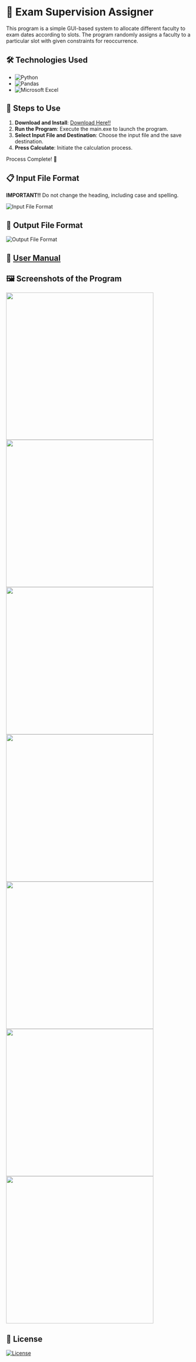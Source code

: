 # 📝 Exam Supervision Assigner

This program is a simple GUI-based system to allocate different faculty to exam dates according to slots. The program randomly assigns a faculty to a particular slot with given constraints for reoccurrence.

## 🛠️ Technologies Used
- ![Python](https://img.shields.io/badge/python-3670A0?style=for-the-badge&logo=python&logoColor=ffdd54)
- ![Pandas](https://img.shields.io/badge/pandas-%23150458.svg?style=for-the-badge&logo=pandas&logoColor=white)
- ![Microsoft Excel](https://img.shields.io/badge/Microsoft_Excel-217346?style=for-the-badge&logo=microsoft-excel&logoColor=white)

## 🚀 Steps to Use
1. **Download and Install**: [Download Here!!](https://github.com/yashas-hm/Exam_Supervision_Assigner/releases/tag/Release)
2. **Run the Program**: Execute the main.exe to launch the program.
3. **Select Input File and Destination**: Choose the input file and the save destination.
4. **Press Calculate**: Initiate the calculation process.

Process Complete! 🎉

## 📋 Input File Format
**IMPORTANT!!**
Do not change the heading, including case and spelling.

![Input File Format](Images/8.png)

## 📄 Output File Format
![Output File Format](Images/9.png)

## 📖 [User Manual](https://github.com/yashas-hm/Exam_Supervision_Assigner/releases/tag/Release)

## 🖼️ Screenshots of the Program

[]()
<img src="https://github.com/yashas-hm/Exam_Supervision_Assigner/blob/master/Images/1.png" width="400"/>
<img src="https://github.com/yashas-hm/Exam_Supervision_Assigner/blob/master/Images/2.png" width="400"/>
<img src="https://github.com/yashas-hm/Exam_Supervision_Assigner/blob/master/Images/3.png" width="400"/>
<img src="https://github.com/yashas-hm/Exam_Supervision_Assigner/blob/master/Images/4.png" width="400"/>
<img src="https://github.com/yashas-hm/Exam_Supervision_Assigner/blob/master/Images/5.png" width="400"/>
<img src="https://github.com/yashas-hm/Exam_Supervision_Assigner/blob/master/Images/6.png" width="400"/>
<img src="https://github.com/yashas-hm/Exam_Supervision_Assigner/blob/master/Images/7.png" width="400"/>

## 📜 License
[![License](https://img.shields.io/github/license/Ileriayo/markdown-badges?style=for-the-badge)](./LICENSE)
